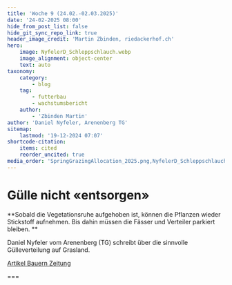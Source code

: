 ```yaml
---
title: 'Woche 9 (24.02.-02.03.2025)'
date: '24-02-2025 08:00'
hide_from_post_list: false
hide_git_sync_repo_link: true
header_image_credit: 'Martin Zbinden, riedackerhof.ch'
hero:
    image: NyfelerD_Schleppschlauch.webp
    image_alignment: object-center
    text: auto
taxonomy:
    category:
        - blog
    tag:
        - futterbau
        - wachstumsbericht
    author:
        - 'Zbinden Martin'
author: 'Daniel Nyfeler, Arenenberg TG'
sitemap:
    lastmod: '19-12-2024 07:07'
shortcode-citation:
    items: cited
    reorder_uncited: true
media_order: 'SpringGrazingAllocation_2025.png,NyfelerD_Schleppschlauch.webp'
---
```


# Gülle nicht «entsorgen»

**Sobald die Vegetationsruhe aufgehoben ist, können die Pflanzen wieder Stickstoff aufnehmen. Bis dahin müssen die Fässer und Verteiler parkiert bleiben.
**

Daniel Nyfeler vom Arenenberg (TG) schreibt über die sinnvolle Gülleverteilung auf Grasland.

[Artikel Bauern Zeitung](https://www.bauernzeitung.ch/artikel/pflanzen/guelle-sinnvoll-nutzen-nicht-entsorgen-549036?class=button)

===


